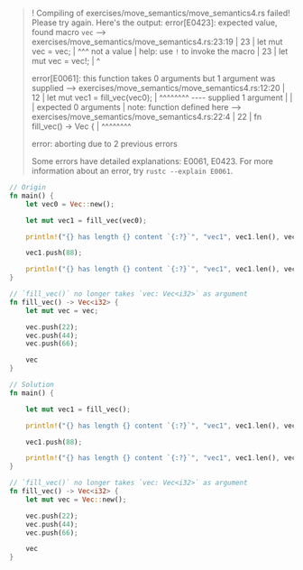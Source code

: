 >! Compiling of exercises/move_semantics/move_semantics4.rs failed! Please try again. Here's the output:
>error[E0423]: expected value, found macro `vec`
>  --> exercises/move_semantics/move_semantics4.rs:23:19
>   |
>23 |     let mut vec = vec;
>   |                   ^^^ not a value
>   |
>help: use `!` to invoke the macro
>   |
>23 |     let mut vec = vec!;
>   |                      ^
>
>error[E0061]: this function takes 0 arguments but 1 argument was supplied
>  --> exercises/move_semantics/move_semantics4.rs:12:20
>   |
>12 |     let mut vec1 = fill_vec(vec0);
>   |                    ^^^^^^^^ ---- supplied 1 argument
>   |                    |
>   |                    expected 0 arguments
>   |
>note: function defined here
>  --> exercises/move_semantics/move_semantics4.rs:22:4
>   |
>22 | fn fill_vec() -> Vec<i32> {
>   |    ^^^^^^^^
>
>error: aborting due to 2 previous errors
>
>Some errors have detailed explanations: E0061, E0423.
>For more information about an error, try `rustc --explain E0061`.

```rust
// Origin
fn main() {
    let vec0 = Vec::new();

    let mut vec1 = fill_vec(vec0);

    println!("{} has length {} content `{:?}`", "vec1", vec1.len(), vec1);

    vec1.push(88);

    println!("{} has length {} content `{:?}`", "vec1", vec1.len(), vec1);
}

// `fill_vec()` no longer takes `vec: Vec<i32>` as argument
fn fill_vec() -> Vec<i32> {
    let mut vec = vec;

    vec.push(22);
    vec.push(44);
    vec.push(66);

    vec
}
```

```rust
// Solution
fn main() {

    let mut vec1 = fill_vec();

    println!("{} has length {} content `{:?}`", "vec1", vec1.len(), vec1);

    vec1.push(88);

    println!("{} has length {} content `{:?}`", "vec1", vec1.len(), vec1);
}

// `fill_vec()` no longer takes `vec: Vec<i32>` as argument
fn fill_vec() -> Vec<i32> {
    let mut vec = Vec::new();

    vec.push(22);
    vec.push(44);
    vec.push(66);

    vec
}
```